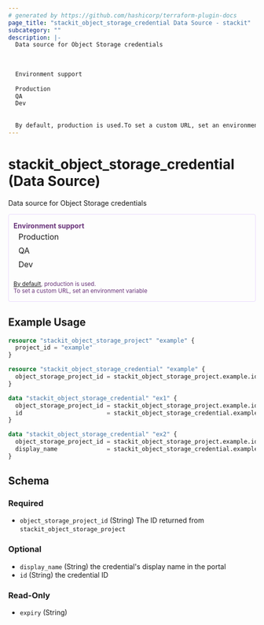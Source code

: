 ```yaml
---
# generated by https://github.com/hashicorp/terraform-plugin-docs
page_title: "stackit_object_storage_credential Data Source - stackit"
subcategory: ""
description: |-
  Data source for Object Storage credentials
  
  
  
  Environment support
  
  Production
  QA
  Dev
  
  
  By default, production is used.To set a custom URL, set an environment variable
---
```


# stackit_object_storage_credential (Data Source)

Data source for Object Storage credentials
<div class="warning" style='color: #69337A; border: solid #E9D8FD 1px; border-radius: 4px; padding-left:0.7em;margin-top:5px;'>
<span>
<p style='margin-top:1em;'>
<b>Environment support</b>
<table style='border-collapse: separate; margin:0;'>
<tr><td style='width: 100px'>Production</td><td><td></tr>
<tr><td>QA</td><td><td></tr>
<tr><td>Dev</td><td><td></tr>
</table>
<br />
<small><a href="https://registry.terraform.io/providers/SchwarzIT/stackit/latest/docs#environment">By default</a>, production is used.<br />To set a custom URL, set an environment variable </small>
</p>
</span>
</div>

## Example Usage

```terraform
resource "stackit_object_storage_project" "example" {
  project_id = "example"
}

resource "stackit_object_storage_credential" "example" {
  object_storage_project_id = stackit_object_storage_project.example.id
}

data "stackit_object_storage_credential" "ex1" {
  object_storage_project_id = stackit_object_storage_project.example.id
  id                        = stackit_object_storage_credential.example.id
}

data "stackit_object_storage_credential" "ex2" {
  object_storage_project_id = stackit_object_storage_project.example.id
  display_name              = stackit_object_storage_credential.example.display_name
}
```

<!-- schema generated by tfplugindocs -->
## Schema

### Required

- `object_storage_project_id` (String) The ID returned from `stackit_object_storage_project`

### Optional

- `display_name` (String) the credential's display name in the portal
- `id` (String) the credential ID

### Read-Only

- `expiry` (String)


